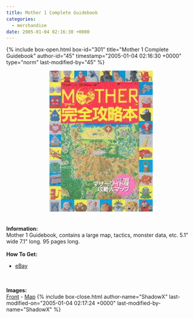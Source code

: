 ```yaml
---
title: Mother 1 Complete Guidebook
categories:
  - merchandise
date: 2005-01-04 02:16:30 +0000
---
```

{% include box-open.html box-id="301" title="Mother 1 Complete Guidebook" author-id="45" timestamp="2005-01-04 02:16:30 +0000" type="norm" last-modified-by="45" %}
	<center>
	<img src="/merchandise/images/m1gbook_title.jpg" border="0" alt="Mother 1 Complete Guidebook" />
	</center>
	<br /><br />
	<b>Information:</b>
	<br />
	Mother 1 Guidebook, contains a large map, tactics, monster data, etc.
	5.1" wide 7.1" long.  95 pages long.
	<br /><br />
	<b>How To Get:</b>
	<br />
	<ul>
	<li><a href="http://www.ebay.com">eBay</a></li>
	</ul>
	<br /><br />
	<b>Images:</b>
	<br />
	<a href="/merchandise/images/m1gbook.jpg">Front</a> - <a href="/merchandise/images/m1gbookmap.jpg">Map</a>
{% include box-close.html author-name="ShadowX" last-modified-on="2005-01-04 02:17:24 +0000" last-modified-by-name="ShadowX" %}
